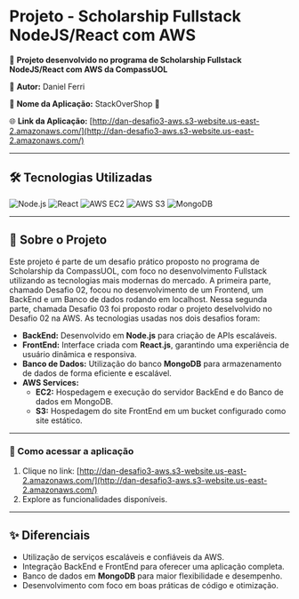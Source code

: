 # Projeto - Scholarship Fullstack NodeJS/React com AWS

🚀 **Projeto desenvolvido no programa de Scholarship Fullstack NodeJS/React com AWS da CompassUOL**

👤 **Autor:** Daniel Ferri

🌸 **Nome da Aplicação:** StackOverShop 🌱 

🌐 **Link da Aplicação:**
[http://dan-desafio3-aws.s3-website.us-east-2.amazonaws.com/](http://dan-desafio3-aws.s3-website.us-east-2.amazonaws.com/)

---

## 🛠️ Tecnologias Utilizadas

![Node.js](https://img.shields.io/badge/Node.js-339933?style=for-the-badge&logo=nodedotjs&logoColor=white) ![React](https://img.shields.io/badge/React-61DAFB?style=for-the-badge&logo=react&logoColor=white) ![AWS EC2](https://img.shields.io/badge/AWS%20EC2-FF9900?style=for-the-badge&logo=amazonec2&logoColor=white) ![AWS S3](https://img.shields.io/badge/AWS%20S3-569A31?style=for-the-badge&logo=amazonaws&logoColor=white) ![MongoDB](https://img.shields.io/badge/MongoDB-47A248?style=for-the-badge&logo=mongodb&logoColor=white)

---

## 📄 Sobre o Projeto

Este projeto é parte de um desafio prático proposto no programa de Scholarship da CompassUOL, com foco no desenvolvimento Fullstack utilizando as tecnologias mais modernas do mercado. A primeira parte, chamado Desafio 02, focou no desenvolvimento de um Frontend, um BackEnd e um Banco de dados rodando em localhost. Nessa segunda parte, chamada Desafio 03 foi proposto rodar o projeto deselvolvido no Desafio 02 na AWS. As tecnologias usadas nos dois desafios foram:

- **BackEnd:** Desenvolvido em **Node.js** para criação de APIs escaláveis.
- **FrontEnd:** Interface criada com **React.js**, garantindo uma experiência de usuário dinâmica e responsiva.
- **Banco de Dados:** Utilização do banco **MongoDB** para armazenamento de dados de forma eficiente e escalável.
- **AWS Services:**
  - **EC2:** Hospedagem e execução do servidor BackEnd e do Banco de dados em MongoDB.
  - **S3:** Hospedagem do site FrontEnd em um bucket configurado como site estático.

---

### 📌 Como acessar a aplicação

1. Clique no link: [http://dan-desafio3-aws.s3-website.us-east-2.amazonaws.com/](http://dan-desafio3-aws.s3-website.us-east-2.amazonaws.com/)
2. Explore as funcionalidades disponíveis.

---

## ✨ Diferenciais

- Utilização de serviços escaláveis e confiáveis da AWS.
- Integração BackEnd e FrontEnd para oferecer uma aplicação completa.
- Banco de dados em **MongoDB** para maior flexibilidade e desempenho.
- Desenvolvimento com foco em boas práticas de código e otimização.
